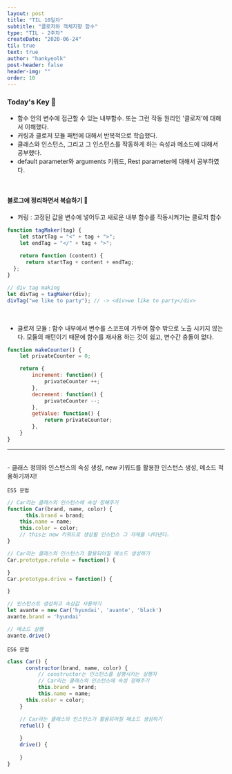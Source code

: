 ```yaml
---
layout: post
title: "TIL 10일차"
subtitle: "클로저와 객체지향 함수"
type: "TIL - 2주차"
createDate: "2020-06-24"
til: true
text: true
author: "hankyeolk"
post-header: false
header-img: ""
order: 10
---
```


### Today's Key 🔑

- 함수 안의 변수에 접근할 수 있는 내부함수. 또는 그런 작동 원리인 '클로저'에 대해서 이해했다.
- 커링과 클로저 모듈 패턴에 대해서 반복적으로 학습했다.
- 클래스와 인스턴스, 그리고 그 인스턴스를 작동하게 하는 속성과 메소드에 대해서 공부했다.
- default parameter와 arguments 키워드, Rest parameter에 대해서 공부하였다.

<br>

#### 블로그에 정리하면서 복습하기 🚀

- 커링 : 고정된 값을 변수에 넣어두고 새로운 내부 함수를 작동시켜가는 클로저 함수

```js
function tagMaker(tag) {
    let startTag = "<" + tag + ">";
    let endTag = "</" + tag + ">";
    
    return function (content) {
      return startTag + content + endTag;
  };
}

// div tag making
let divTag = tagMaker(div);
divTag("we like to party"); // -> <div>we like to party</div>
```
<br>

- 클로저 모듈 : 함수 내부에서 변수를 스코프에 가두어 함수 밖으로 노출 시키지 않는다. 모듈의 패턴이기 때문에 함수를 재사용 하는 것이 쉽고, 변수간 충돌이 없다.

```jsx
function makeCounter() {
    let privateCounter = 0;

    return {
        increment: function() {
            privateCounter ++;
        },
        decrement: function() {
            privateCounter --;
        },
        getValue: function() {
            return privateCounter;
        },
    }
}
```

---
<br>
- 클래스 정의와 인스턴스의 속성 생성, new 키워드를 활용한 인스턴스 생성, 메소드 적용하기까지!
<br>

`ES5 문법`
```js
// Car라는 클래스의 인스턴스에 속성 정해주기
function Car(brand, name, color) {
	  this.brand = brand;
    this.name = name;
    this.color = color;
    // this는 new 키워드로 생성될 인스턴스 그 자체를 나타낸다.
}

// Car라는 클래스의 인스턴스가 활용되어질 메소드 생성하기
Car.prototype.refule = function() {

}
Car.prototype.drive = function() {

}

// 인스턴스트 생성하고 속성값 사용하기
let avante = new Car('hyundai', 'avante', 'black')
avante.brand = 'hyundai'

// 메소드 실행
avante.drive()
```
<bt>

`ES6 문법`
```js
class Car() {
	  constructor(brand, name, color) {
		  // constructor는 인스턴스를 실행시키는 실행자
		  // Car라는 클래스의 인스턴스에 속성 정해주기
		  this.brand = brand;
		  this.name = name;
      this.color = color;
	}

	// Car라는 클래스의 인스턴스가 활용되어질 메소드 생성하기
	refuel() {
	
	}
	drive() {
	
	}
}
```